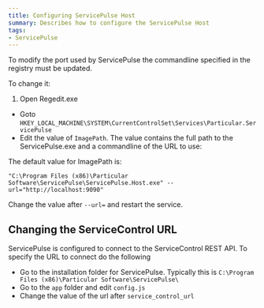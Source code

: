 ```yaml
---
title: Configuring ServicePulse Host
summary: Describes how to configure the ServicePulse Host
tags:
- ServicePulse
---
```


To modify the port used by ServicePulse the commandline specified in the registry must be updated.  

To change it:

1. Open Regedit.exe
-  Goto `HKEY_LOCAL_MACHINE\SYSTEM\CurrentControlSet\Services\Particular.ServicePulse`
-  Edit the value of `ImagePath`. The value contains the full path to the ServicePulse.exe and a commandline of the URL to use:  

The default value for ImagePath is:

`"C:\Program Files (x86)\Particular Software\ServicePulse\ServicePulse.Host.exe" --url="http://localhost:9090"`

Change the value after `--url=` and restart the service.


## Changing the ServiceControl URL

ServicePulse is configured to connect to the ServiceControl REST API.  To specify the URL to connect do  the following

- Go to the installation folder for ServicePulse.  Typically this is `C:\Program Files (x86)\Particular Software\ServicePulse\`
- Go to the `app` folder and edit `config.js`
- Change the value of the url after `service_control_url`
